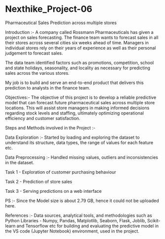 # Nexthike_Project-06
Pharmaceutical Sales Prediction across multiple stores

Introduction :-  A company called Rossmann Pharmaceuticals has given a project on sales forecasting. The finance team wants to forecast sales in all their stores across several cities six weeks ahead of time. Managers in individual stores rely on their years of experience as well as their personal judgement to forecast sales. 

The data team identified factors such as promotions, competition, school and state holidays, seasonality, and locality as necessary for predicting sales across the various stores.

My job is to build and serve an end-to-end product that delivers this prediction to analysts in the finance team. 

Objectives:-
The objective of this project is to develop a reliable predictive model that can forecast future pharmaceutical sales across multiple store locations. This will assist store managers in making informed decisions regarding stock levels and staffing, ultimately optimizing operational efficiency and customer satisfaction.


Steps and Methods involved in the Project :-

Data Exploration :- Started by loading and exploring the dataset to understand its structure, data types, the range of values for each feature etc.

Data Preprocessing :- Handled missing values, outliers and inconsistencies in the dataset.

Task 1 - Exploration of customer purchasing behaviour

Task 2 - Prediction of store sales

Task 3 - Serving predictions on a web interface

PS :- Since the Model size is about 2.79 GB, hence it could not be uploaded here.


References :- Data sources, analytical tools, and methodologies such as Python Libraries - Numpy, Pandas, Matplotlib, Seaborn, Flask, Joblib, Scikit-learn and Tensorflow etc for building and evaluating the predictive model in the VS code (Jupyter Notebook) environment, used in the project.

